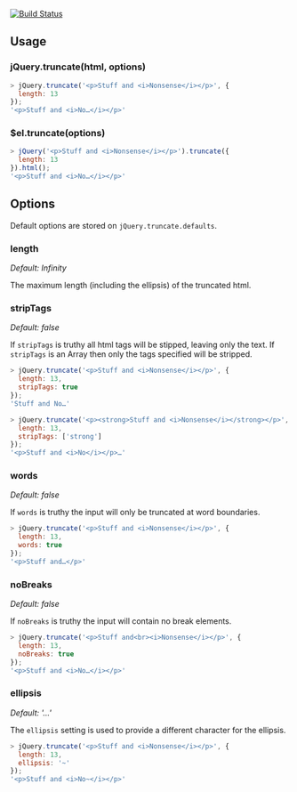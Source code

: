[![Build Status](https://travis-ci.org/pathable/truncate.png?branch=master)](https://travis-ci.org/pathable/truncate)

## Usage

### jQuery.truncate(html, options)

```javascript
> jQuery.truncate('<p>Stuff and <i>Nonsense</i></p>', {
  length: 13
});
'<p>Stuff and <i>No…</i></p>'
```

### $el.truncate(options)

```javascript
> jQuery('<p>Stuff and <i>Nonsense</i></p>').truncate({
  length: 13
}).html();
'<p>Stuff and <i>No…</i></p>'
```

## Options

Default options are stored on `jQuery.truncate.defaults`.

### length

*Default: Infinity*

The maximum length (including the ellipsis) of the truncated html.

### stripTags

*Default: false*

If `stripTags` is truthy all html tags will be stipped, leaving only the text.
If `stripTags` is an Array then only the tags specified will be stripped.

```javascript
> jQuery.truncate('<p>Stuff and <i>Nonsense</i></p>', {
  length: 13,
  stripTags: true
});
'Stuff and No…'
```

```javascript
> jQuery.truncate('<p><strong>Stuff and <i>Nonsense</i></strong></p>', {
  length: 13,
  stripTags: ['strong']
});
'<p>Stuff and <i>No</i></p>…'
```

### words

*Default: false*

If `words` is truthy the input will only be truncated at word boundaries.

```javascript
> jQuery.truncate('<p>Stuff and <i>Nonsense</i></p>', {
  length: 13,
  words: true
});
'<p>Stuff and…</p>'
```

### noBreaks

*Default: false*

If `noBreaks` is truthy the input will contain no break elements.

```javascript
> jQuery.truncate('<p>Stuff and<br><i>Nonsense</i></p>', {
  length: 13,
  noBreaks: true
});
'<p>Stuff and <i>No…</i></p>'
```

### ellipsis

*Default: '…'*

The `ellipsis` setting is used to provide a different character for the ellipsis.

```javascript
> jQuery.truncate('<p>Stuff and <i>Nonsense</i></p>', {
  length: 13,
  ellipsis: '~'
});
'<p>Stuff and <i>No~</i></p>'
```

